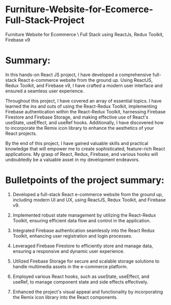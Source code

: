 # Furniture-Website-for-Ecomerce-Full-Stack-Project
Furniture Website for Ecommerce \ Full Stack using ReactJs, Redux Toolkit, Firebase v9 

# Summary:
In this hands-on React JS project, I have developed a comprehensive full-stack React e-commerce website from the ground up. Using ReactJS, Redux Toolkit, and Firebase v9, I have crafted a modern user interface and ensured a seamless user experience.

Throughout this project, I have covered an array of essential topics. I have learned the ins and outs of using the React-Redux Toolkit, implementing Firebase authentication within the React-Redux Toolkit, harnessing Firebase Firestore and Firebase Storage, and making effective use of React's useState, useEffect, and useRef hooks. Additionally, I have discovered how to incorporate the Remix icon library to enhance the aesthetics of your React projects.

By the end of this project, I have gained valuable skills and practical knowledge that will empower me to create sophisticated, feature-rich React applications. My grasp of React, Redux, Firebase, and various hooks will undoubtedly be a valuable asset in my development endeavors.

# Bulletpoints of the project summary:

1. Developed a full-stack React e-commerce website from the ground up, including modern UI and UX, using ReactJS, Redux Toolkit, and Firebase v9.

2. Implemented robust state management by utilizing the React-Redux Toolkit, ensuring efficient data flow and control in the application.

3. Integrated Firebase authentication seamlessly into the React Redux Toolkit, enhancing user registration and login processes.

4. Leveraged Firebase Firestore to efficiently store and manage data, ensuring a responsive and dynamic user experience.

5. Utilized Firebase Storage for secure and scalable storage solutions to handle multimedia assets in the e-commerce platform.

6. Employed various React hooks, such as useState, useEffect, and useRef, to manage component state and side effects effectively.

7. Enhanced the project's visual appeal and functionality by incorporating the Remix icon library into the React components.

